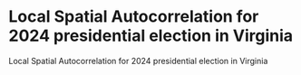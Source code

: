 # Local Spatial Autocorrelation for 2024 presidential election in Virginia
Local Spatial Autocorrelation for 2024 presidential election in Virginia
